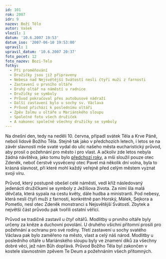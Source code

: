 ```yaml
---
id: 101
rok: 2007
idr: 9
nazev: Boží Tělo
autor: Vašek
vlozil: 1
datum: '10.6.2007 19:53'
datum_iso: '2007-06-10 19:53:00'
upravil: 1
upravil_datum: '10.6.2007 20:37'
foto_pocet: 12
foto_nazev: Bozi-Telo
fotky:
  - Při proměňování
  - Družičky jsou již připraveny
  - Nebesa nad Nejsvětější Svátostí nesli čtyři muži z farnosti
  - Zastavení u prvního oltáře
  - Druhý oltář na náměstí u radnice
  - Družičky se symboly
  - Průvod pokračoval přes autobusové nádraží
  - Další zastavení bylo u sochy sv. Václava
  - Průvod přichází k poslednímu oltáři
  - Zpěv žalmu u oltáře u Mariánského sloupu
  - Společné foto všech družiček
  - A nakonec společně všechny družičky se symboly
---
```

Na dnešní den, tedy na neděli 10. června, připadl svátek Těla a Krve Páně, neboli lidově Božího Těla. Stejně tak jako v předchozích letech, i letos se na závěr slavností mše svaté vydal do ulic našeho města eucharistický průvod, aby prosil o požehnání pro město i pro vlast. A ačkoliv zde letos nebyla žádná návštěva, jako tomu bylo <a href="/?page=2&idr=8&year=2006" title="Boží Tělo 2006 s otcem biskupem Kajnekem">předchozí roky</a>, a mši sloužil pouze otec Zdeněk, neboť čerstvě vysvěcený otec Pavel má několik dní volna, byla to krásná slavnost, při které mohl každý veřejně před celým městem vyznat svoji víru.<p>
Průvod, který postupně obešel celé náměstí, vedl kříž následovaný jedenácti družičkami se symboly z Ježíšova života. Za nimi šla malá děvčata, která sypala na cestu květy, dále hudba a ministranti. Pod nebesy, která nesli čtyři muži z farnosti, konkrétně pan Horský, Málek, Sejkora a Pometlo, nesl otec Zdeněk monstranci s Nejsvětější Svátostí. Zbytek a největší část průvodu pak tvořili ostatní věřící.<p>
Průvod se tradičně zastavil u čtyř oltářů. Modlitby u prvního oltáře byly určeny za kněze a duchovní povolání. U druhého všichni přítomní prosili pro požehnání a ochranu pro své rodiny. Třetí zastavení u sochy svatého Václava pak bylo zaměřeno na město, vlast a celý náš národ. Modlitby u posledního oltáře u Mariánského sloupu byly ve znamení díků za všechny dobré věci, jež nám Bůh dopřává. Průvod Božího Těla byl zakončen v kostele slavnostním zpěvem Te Deum a požehnáním všech přítomných.<p>
<p>
